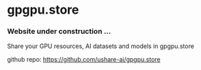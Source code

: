 # gpgpu.store

### Website under construction ... 

Share your GPU resources, AI datasets and models in gpgpu.store

github repo: https://github.com/ushare-ai/gpgpu.store
